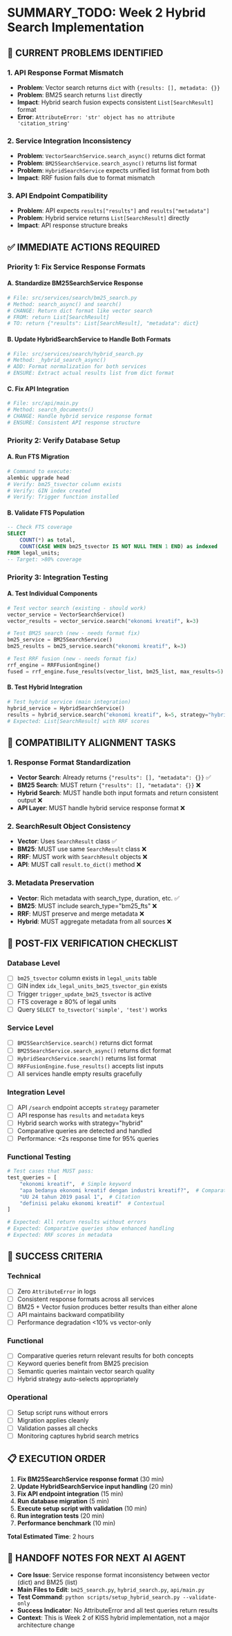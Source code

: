 # SUMMARY_TODO: Week 2 Hybrid Search Implementation

## 🚨 CURRENT PROBLEMS IDENTIFIED

### 1. **API Response Format Mismatch**
- **Problem**: Vector search returns `dict` with `{results: [], metadata: {}}` 
- **Problem**: BM25 search returns `list` directly
- **Impact**: Hybrid search fusion expects consistent `List[SearchResult]` format
- **Error**: `AttributeError: 'str' object has no attribute 'citation_string'`

### 2. **Service Integration Inconsistency**
- **Problem**: `VectorSearchService.search_async()` returns dict format
- **Problem**: `BM25SearchService.search_async()` returns list format  
- **Problem**: `HybridSearchService` expects unified list format from both
- **Impact**: RRF fusion fails due to format mismatch

### 3. **API Endpoint Compatibility**
- **Problem**: API expects `results["results"]` and `results["metadata"]`
- **Problem**: Hybrid service returns `List[SearchResult]` directly
- **Impact**: API response structure breaks

## ✅ IMMEDIATE ACTIONS REQUIRED

### Priority 1: **Fix Service Response Formats**

#### A. Standardize BM25SearchService Response
```python
# File: src/services/search/bm25_search.py
# Method: search_async() and search()
# CHANGE: Return dict format like vector search
# FROM: return List[SearchResult] 
# TO: return {"results": List[SearchResult], "metadata": dict}
```

#### B. Update HybridSearchService to Handle Both Formats
```python
# File: src/services/search/hybrid_search.py
# Method: _hybrid_search_async()
# ADD: Format normalization for both services
# ENSURE: Extract actual results list from dict format
```

#### C. Fix API Integration
```python
# File: src/api/main.py  
# Method: search_documents()
# CHANGE: Handle hybrid service response format
# ENSURE: Consistent API response structure
```

### Priority 2: **Verify Database Setup**

#### A. Run FTS Migration
```bash
# Command to execute:
alembic upgrade head
# Verify: bm25_tsvector column exists
# Verify: GIN index created
# Verify: Trigger function installed
```

#### B. Validate FTS Population
```sql
-- Check FTS coverage
SELECT 
    COUNT(*) as total,
    COUNT(CASE WHEN bm25_tsvector IS NOT NULL THEN 1 END) as indexed
FROM legal_units;
-- Target: >80% coverage
```

### Priority 3: **Integration Testing**

#### A. Test Individual Components
```python
# Test vector search (existing - should work)
vector_service = VectorSearchService()
vector_results = vector_service.search("ekonomi kreatif", k=3)

# Test BM25 search (new - needs format fix)  
bm25_service = BM25SearchService()
bm25_results = bm25_service.search("ekonomi kreatif", k=3)

# Test RRF fusion (new - needs format fix)
rrf_engine = RRFFusionEngine()
fused = rrf_engine.fuse_results(vector_list, bm25_list, max_results=5)
```

#### B. Test Hybrid Integration
```python
# Test hybrid service (main integration)
hybrid_service = HybridSearchService()
results = hybrid_service.search("ekonomi kreatif", k=5, strategy="hybrid")
# Expected: List[SearchResult] with RRF scores
```

## 🔧 COMPATIBILITY ALIGNMENT TASKS

### 1. **Response Format Standardization**
- **Vector Search**: Already returns `{"results": [], "metadata": {}}`  ✅
- **BM25 Search**: MUST return `{"results": [], "metadata": {}}` ❌
- **Hybrid Search**: MUST handle both input formats and return consistent output ❌
- **API Layer**: MUST handle hybrid service response format ❌

### 2. **SearchResult Object Consistency**
- **Vector**: Uses `SearchResult` class ✅
- **BM25**: MUST use same `SearchResult` class ❌  
- **RRF**: MUST work with `SearchResult` objects ❌
- **API**: MUST call `result.to_dict()` method ❌

### 3. **Metadata Preservation**
- **Vector**: Rich metadata with search_type, duration, etc. ✅
- **BM25**: MUST include search_type="bm25_fts" ❌
- **RRF**: MUST preserve and merge metadata ❌
- **Hybrid**: MUST aggregate metadata from all sources ❌

## 🧪 POST-FIX VERIFICATION CHECKLIST

### Database Level
- [ ] `bm25_tsvector` column exists in `legal_units` table
- [ ] GIN index `idx_legal_units_bm25_tsvector_gin` exists  
- [ ] Trigger `trigger_update_bm25_tsvector` is active
- [ ] FTS coverage ≥ 80% of legal units
- [ ] Query `SELECT to_tsvector('simple', 'test')` works

### Service Level  
- [ ] `BM25SearchService.search()` returns dict format
- [ ] `BM25SearchService.search_async()` returns dict format
- [ ] `HybridSearchService.search()` returns list format
- [ ] `RRFFusionEngine.fuse_results()` accepts list inputs
- [ ] All services handle empty results gracefully

### Integration Level
- [ ] API `/search` endpoint accepts `strategy` parameter
- [ ] API response has `results` and `metadata` keys
- [ ] Hybrid search works with strategy="hybrid"
- [ ] Comparative queries are detected and handled
- [ ] Performance: <2s response time for 95% queries

### Functional Testing
```python
# Test cases that MUST pass:
test_queries = [
    "ekonomi kreatif",  # Simple keyword
    "apa bedanya ekonomi kreatif dengan industri kreatif?",  # Comparative  
    "UU 24 tahun 2019 pasal 1",  # Citation
    "definisi pelaku ekonomi kreatif"  # Contextual
]

# Expected: All return results without errors
# Expected: Comparative queries show enhanced handling
# Expected: RRF scores in metadata
```

## 🎯 SUCCESS CRITERIA

### Technical
- [ ] Zero `AttributeError` in logs
- [ ] Consistent response formats across all services
- [ ] BM25 + Vector fusion produces better results than either alone
- [ ] API maintains backward compatibility
- [ ] Performance degradation <10% vs vector-only

### Functional  
- [ ] Comparative queries return relevant results for both concepts
- [ ] Keyword queries benefit from BM25 precision
- [ ] Semantic queries maintain vector search quality
- [ ] Hybrid strategy auto-selects appropriately

### Operational
- [ ] Setup script runs without errors
- [ ] Migration applies cleanly
- [ ] Validation passes all checks
- [ ] Monitoring captures hybrid search metrics

## 📋 EXECUTION ORDER

1. **Fix BM25SearchService response format** (30 min)
2. **Update HybridSearchService input handling** (20 min)  
3. **Fix API endpoint integration** (15 min)
4. **Run database migration** (5 min)
5. **Execute setup script with validation** (10 min)
6. **Run integration tests** (20 min)
7. **Performance benchmark** (10 min)

**Total Estimated Time**: 2 hours

## 🤝 HANDOFF NOTES FOR NEXT AI AGENT

- **Core Issue**: Service response format inconsistency between vector (dict) and BM25 (list)
- **Main Files to Edit**: `bm25_search.py`, `hybrid_search.py`, `api/main.py`
- **Test Command**: `python scripts/setup_hybrid_search.py --validate-only`
- **Success Indicator**: No AttributeError and all test queries return results
- **Context**: This is Week 2 of KISS hybrid implementation, not a major architecture change